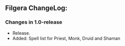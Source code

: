 ## Filgera ChangeLog:

### Changes in 1.0-release

 - Release.
 - Added: Spell list for Priest, Monk, Druid and Shaman